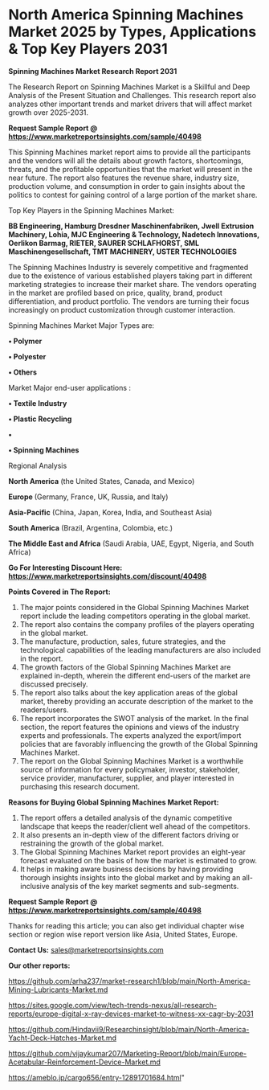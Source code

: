 # North America Spinning Machines Market 2025 by Types, Applications & Top Key Players 2031

<strong>Spinning Machines Market Research Report 2031</strong>

The Research Report on Spinning Machines Market is a Skillful and Deep Analysis of the Present Situation and Challenges. This research report also analyzes other important trends and market drivers that will affect market growth over 2025-2031.

<strong>Request Sample Report @ <a href=https://www.marketreportsinsights.com/sample/40498>https://www.marketreportsinsights.com/sample/40498</a></strong>

This Spinning Machines market report aims to provide all the participants and the vendors will all the details about growth factors, shortcomings, threats, and the profitable opportunities that the market will present in the near future. The report also features the revenue share, industry size, production volume, and consumption in order to gain insights about the politics to contest for gaining control of a large portion of the market share.

Top Key Players in the Spinning Machines Market:

<strong>BB Engineering, Hamburg Dresdner Maschinenfabriken, Jwell Extrusion Machinery, Lohia, MJC Engineering & Technology, Nadetech Innovations, Oerlikon Barmag, RIETER, SAURER SCHLAFHORST, SML Maschinengesellschaft, TMT MACHINERY, USTER TECHNOLOGIES</strong>

The Spinning Machines Industry is severely competitive and fragmented due to the existence of various established players taking part in different marketing strategies to increase their market share. The vendors operating in the market are profiled based on price, quality, brand, product differentiation, and product portfolio. The vendors are turning their focus increasingly on product customization through customer interaction.

Spinning Machines Market Major Types are:

<strong>•  Polymer

•  Polyester

•  Others</strong>

Market Major end-user applications :

<strong>•  Textile Industry

•  Plastic Recycling

•  

•  Spinning Machines</strong>

Regional Analysis

</u><strong><b>North America</b></strong> (the United States, Canada, and Mexico)

<strong><b>Europe </b></strong>(Germany, France, UK, Russia, and Italy)

<strong><b>Asia-Pacific</b></strong> (China, Japan, Korea, India, and Southeast Asia)

<strong><b>South America</b></strong> (Brazil, Argentina, Colombia, etc.)

<strong><b>The Middle East and Africa</b></strong> (Saudi Arabia, UAE, Egypt, Nigeria, and South Africa)

<strong>Go For Interesting Discount Here: <a href=https://www.marketreportsinsights.com/discount/40498>https://www.marketreportsinsights.com/discount/40498</a></strong>

<strong>Points Covered in The Report:</strong>
<ol>
  <li>The major points considered in the Global Spinning Machines Market report include the leading competitors operating in the global market.</li>
  <li>The report also contains the company profiles of the players operating in the global market.</li>
  <li>The manufacture, production, sales, future strategies, and the technological capabilities of the leading manufacturers are also included in the report.</li>
  <li>The growth factors of the Global Spinning Machines Market are explained in-depth, wherein the different end-users of the market are discussed precisely.</li>
  <li>The report also talks about the key application areas of the global market, thereby providing an accurate description of the market to the readers/users.</li>
  <li>The report incorporates the SWOT analysis of the market. In the final section, the report features the opinions and views of the industry experts and professionals. The experts analyzed the export/import policies that are favorably influencing the growth of the Global Spinning Machines Market.</li>
  <li>The report on the Global Spinning Machines Market is a worthwhile source of information for every policymaker, investor, stakeholder, service provider, manufacturer, supplier, and player interested in purchasing this research document.</li>
</ol>
<strong>Reasons for Buying Global Spinning Machines Market Report:</strong>

<ol>
  <li>The report offers a detailed analysis of the dynamic competitive landscape that keeps the reader/client well ahead of the competitors.</li>
  <li>It also presents an in-depth view of the different factors driving or restraining the growth of the global market.</li>
  <li>The Global Spinning Machines Market report provides an eight-year forecast evaluated on the basis of how the market is estimated to grow.</li>
  <li>It helps in making aware business decisions by having providing thorough insights insights into the global market and by making an all-inclusive analysis of the key market segments and sub-segments.</li>
</ol>
<strong>Request Sample Report @ <a href=https://www.marketreportsinsights.com/sample/40498>https://www.marketreportsinsights.com/sample/40498</a></strong>


Thanks for reading this article; you can also get individual chapter wise section or region wise report version like Asia, United States, Europe.

<strong>Contact Us:</strong>
sales@marketreportsinsights.com

<strong>Our other reports:</strong>

<a href=https://github.com/arha237/market-research1/blob/main/North-America-Mining-Lubricants-Market.md>https://github.com/arha237/market-research1/blob/main/North-America-Mining-Lubricants-Market.md</a>

<a href=https://sites.google.com/view/tech-trends-nexus/all-research-reports/europe-digital-x-ray-devices-market-to-witness-xx-cagr-by-2031>https://sites.google.com/view/tech-trends-nexus/all-research-reports/europe-digital-x-ray-devices-market-to-witness-xx-cagr-by-2031</a>

<a href=https://github.com/Hindavii9/Researchinsight/blob/main/North-America-Yacht-Deck-Hatches-Market.md>https://github.com/Hindavii9/Researchinsight/blob/main/North-America-Yacht-Deck-Hatches-Market.md</a>

<a href=https://github.com/vijaykumar207/Marketing-Report/blob/main/Europe-Acetabular-Reinforcement-Device-Market.md>https://github.com/vijaykumar207/Marketing-Report/blob/main/Europe-Acetabular-Reinforcement-Device-Market.md</a>

<a href=https://ameblo.jp/cargo656/entry-12891701684.html>https://ameblo.jp/cargo656/entry-12891701684.html</a>"
